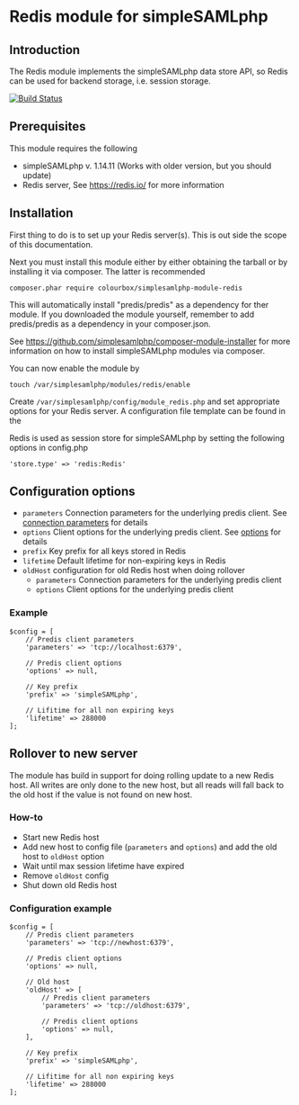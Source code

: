 # Redis module for simpleSAMLphp
## Introduction
The Redis module implements the simpleSAMLphp data store API, so Redis can be
used for backend storage, i.e. session storage.

[![Build Status](https://travis-ci.org/ColourboxDevelopment/simplesamlphp-module-redis.svg?branch=master)](https://travis-ci.org/ColourboxDevelopment/simplesamlphp-module-redis)

## Prerequisites
This module requires the following
* simpleSAMLphp v. 1.14.11 (Works with older version, but you should update)
* Redis server, See https://redis.io/ for more information

## Installation
First thing to do is to set up your Redis server(s). This is out side the scope
of this documentation.

Next you must install this module either by either obtaining the tarball or by
installing it via composer. The latter is recommended

    composer.phar require colourbox/simplesamlphp-module-redis

This will automatically install "predis/predis" as a dependency for ther module.
If you downloaded the module yourself, remember to add predis/predis as a
dependency in your composer.json.

See https://github.com/simplesamlphp/composer-module-installer for more
information on how to install simpleSAMLphp modules via composer.

You can now enable the module by

    touch /var/simplesamlphp/modules/redis/enable

Create `/var/simplesamlphp/config/module_redis.php` and set appropriate options
for your Redis server. A configuration file template can be found in the

Redis is used as session store for simpleSAMLphp by setting the following
options in config.php

    'store.type' => 'redis:Redis'

## Configuration options
* `parameters` Connection parameters for the underlying predis client. See 
[connection parameters](https://github.com/nrk/predis/wiki/Connection-Parameters) for details
* `options` Client options for the underlying predis client. See [options](https://github.com/nrk/predis/wiki/Client-Options) for details
* `prefix` Key prefix for all keys stored in Redis
* `lifetime` Default lifetime for non-expiring keys in Redis
* `oldHost` configuration for old Redis host when doing rollover
  * `parameters` Connection parameters for the underlying predis client
  * `options` Client options for the underlying predis client

### Example
```
$config = [
    // Predis client parameters
    'parameters' => 'tcp://localhost:6379',

    // Predis client options
    'options' => null,

    // Key prefix
    'prefix' => 'simpleSAMLphp',

    // Lifitime for all non expiring keys
    'lifetime' => 288000
];
```

## Rollover to new server
The module has build in support for doing rolling update to a new Redis host.
All writes are only done to the new host, but all reads will fall back to the old host if
the value is not found on new host.

### How-to
* Start new Redis host
* Add new host to config file (`parameters` and `options`) and add the old host to `oldHost` option
* Wait until max session lifetime have expired
* Remove `oldHost` config
* Shut down old Redis host

### Configuration example
```
$config = [
    // Predis client parameters
    'parameters' => 'tcp://newhost:6379',

    // Predis client options
    'options' => null,

    // Old host
    'oldHost' => [
        // Predis client parameters
        'parameters' => 'tcp://oldhost:6379',

        // Predis client options
        'options' => null,
    ],

    // Key prefix
    'prefix' => 'simpleSAMLphp',

    // Lifitime for all non expiring keys
    'lifetime' => 288000
];
```
